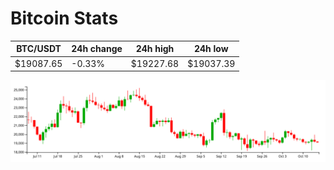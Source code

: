 # Bitcoin Stats

BTC/USDT|24h change|24h high|24h low|
|---|---|---|---|
|$19087.65|-0.33%|$19227.68|$19037.39|

<img src="./chart.svg">
